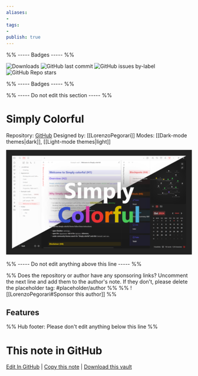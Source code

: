 ```yaml
---
aliases:
- 
tags: 
- 
publish: true
---
```


%% ----- Badges ----- %%

![Downloads](https://img.shields.io/badge/downloads-4546-573E7A?style=for-the-badge&logo=)
![GitHub last commit](https://img.shields.io/github/last-commit/LorenzoPegorari/SimplyColorful?color=573E7A&label=last%20update&logo=github&style=for-the-badge)
![GitHub issues by-label](https://img.shields.io/github/issues/LorenzoPegorari/SimplyColorful/help%20wanted?color=573E7A&logo=github&style=for-the-badge) 
![GitHub Repo stars](https://img.shields.io/github/stars/LorenzoPegorari/SimplyColorful?color=573E7A&logo=github&style=for-the-badge)

%% ----- Badges ----- %%

%% ----- Do not edit this section ----- %%

# Simply Colorful

Repository: [GitHub](https://github.com/LorenzoPegorari/SimplyColorful)
Designed by: [[LorenzoPegorari]]
Modes: [[Dark-mode themes|dark]], [[Light-mode themes|light]]



![screenshot](https://github.com/LorenzoPegorari/SimplyColorful/raw/HEAD/preview.png)

%% ----- Do not edit anything above this line ----- %% 

%% Does the repository or author have any sponsoring links? Uncomment the next line and add them to the author's note. If they don't, please delete the placeholder tag: #placeholder/author %%
%% ![[LorenzoPegorari#Sponsor this author]] %%


## Features



%% Hub footer: Please don't edit anything below this line %%

# This note in GitHub

<span class="git-footer">[Edit In GitHub](https://github.dev/obsidian-community/obsidian-hub/blob/main/02%20-%20Community%20Expansions/02.05%20All%20Community%20Expansions/Themes/Simply%20Colorful.md "git-hub-edit-note") | [Copy this note](https://raw.githubusercontent.com/obsidian-community/obsidian-hub/main/02%20-%20Community%20Expansions/02.05%20All%20Community%20Expansions/Themes/Simply%20Colorful.md "git-hub-copy-note") | [Download this vault](https://github.com/obsidian-community/obsidian-hub/archive/refs/heads/main.zip "git-hub-download-vault") </span>
